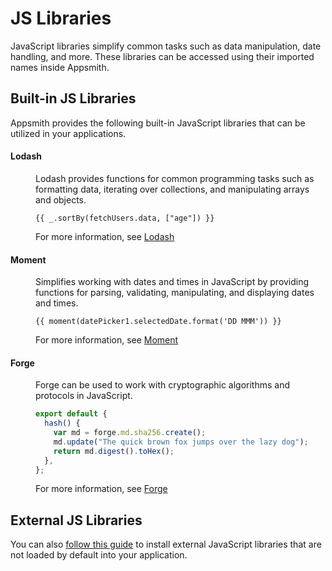 # JS Libraries

JavaScript libraries simplify common tasks such as data manipulation, date handling, and more. These libraries can be accessed using their imported names inside Appsmith.

## Built-in JS Libraries

Appsmith provides the following built-in JavaScript libraries that can be utilized in your applications.

#### Lodash

<dd>
Lodash provides functions for common programming tasks such as formatting data, iterating over collections, and manipulating arrays and objects.

```
{{ _.sortBy(fetchUsers.data, ["age"]) }}
```
For more information, see [Lodash](https://lodash.com/docs/4.17.15)
</dd>

#### Moment

<dd>
Simplifies working with dates and times in JavaScript by providing functions for parsing, validating, manipulating, and displaying dates and times.

```
{{ moment(datePicker1.selectedDate.format('DD MMM')) }}
```
For more information, see [Moment](https://momentjs.com/docs/)
</dd>

#### Forge
<dd>
Forge can be used to work with cryptographic algorithms and protocols in JavaScript.

```javascript
export default {
  hash() {
    var md = forge.md.sha256.create();
    md.update("The quick brown fox jumps over the lazy dog");
    return md.digest().toHex();
  },
};
```
For more information, see [Forge](https://github.com/digitalbazaar/forge)
</dd>

## External JS Libraries

You can also [follow this guide](https://docs.appsmith.com/core-concepts/writing-code/ext-libraries) to install external JavaScript libraries that are not loaded by default into your application.
